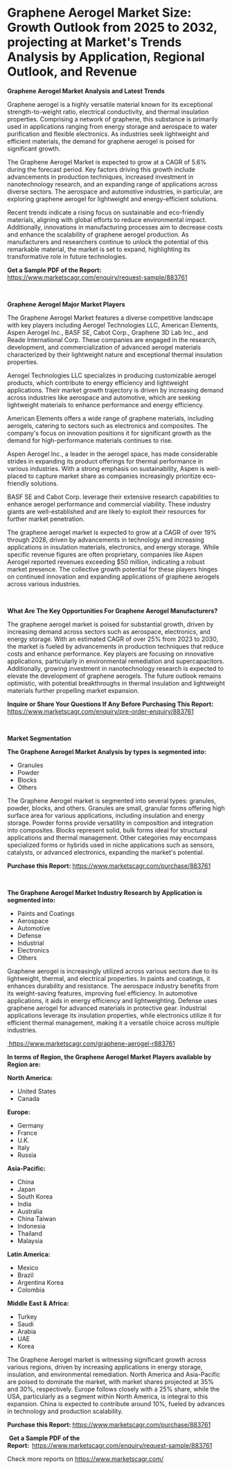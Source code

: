 <p><h1>Graphene Aerogel Market Size: Growth Outlook from 2025 to 2032, projecting at Market's Trends Analysis by Application, Regional Outlook, and Revenue</h1></p><p><strong>Graphene Aerogel Market Analysis and Latest Trends</strong></p>
<p><p>Graphene aerogel is a highly versatile material known for its exceptional strength-to-weight ratio, electrical conductivity, and thermal insulation properties. Comprising a network of graphene, this substance is primarily used in applications ranging from energy storage and aerospace to water purification and flexible electronics. As industries seek lightweight and efficient materials, the demand for graphene aerogel is poised for significant growth.</p><p>The Graphene Aerogel Market is expected to grow at a CAGR of 5.6% during the forecast period. Key factors driving this growth include advancements in production techniques, increased investment in nanotechnology research, and an expanding range of applications across diverse sectors. The aerospace and automotive industries, in particular, are exploring graphene aerogel for lightweight and energy-efficient solutions.</p><p>Recent trends indicate a rising focus on sustainable and eco-friendly materials, aligning with global efforts to reduce environmental impact. Additionally, innovations in manufacturing processes aim to decrease costs and enhance the scalability of graphene aerogel production. As manufacturers and researchers continue to unlock the potential of this remarkable material, the market is set to expand, highlighting its transformative role in future technologies.</p></p>
<p><strong>Get a Sample PDF of the Report:&nbsp;</strong> <a href="https://www.marketscagr.com/enquiry/request-sample/883761?utm_campaign=3018&utm_medium=2&utm_source=Github&utm_content=ia&utm_term=01042025&utm_id=graphene-aerogel">https://www.marketscagr.com/enquiry/request-sample/883761</a></p>
<p>&nbsp;</p>
<p><strong>Graphene Aerogel Major Market Players</strong></p>
<p><p>The Graphene Aerogel Market features a diverse competitive landscape with key players including Aerogel Technologies LLC, American Elements, Aspen Aerogel Inc., BASF SE, Cabot Corp., Graphene 3D Lab Inc., and Reade International Corp. These companies are engaged in the research, development, and commercialization of advanced aerogel materials characterized by their lightweight nature and exceptional thermal insulation properties.</p><p>Aerogel Technologies LLC specializes in producing customizable aerogel products, which contribute to energy efficiency and lightweight applications. Their market growth trajectory is driven by increasing demand across industries like aerospace and automotive, which are seeking lightweight materials to enhance performance and energy efficiency.</p><p>American Elements offers a wide range of graphene materials, including aerogels, catering to sectors such as electronics and composites. The company's focus on innovation positions it for significant growth as the demand for high-performance materials continues to rise.</p><p>Aspen Aerogel Inc., a leader in the aerogel space, has made considerable strides in expanding its product offerings for thermal performance in various industries. With a strong emphasis on sustainability, Aspen is well-placed to capture market share as companies increasingly prioritize eco-friendly solutions.</p><p>BASF SE and Cabot Corp. leverage their extensive research capabilities to enhance aerogel performance and commercial viability. These industry giants are well-established and are likely to exploit their resources for further market penetration.</p><p>The graphene aerogel market is expected to grow at a CAGR of over 19% through 2028, driven by advancements in technology and increasing applications in insulation materials, electronics, and energy storage. While specific revenue figures are often proprietary, companies like Aspen Aerogel reported revenues exceeding $50 million, indicating a robust market presence. The collective growth potential for these players hinges on continued innovation and expanding applications of graphene aerogels across various industries.</p></p>
<p>&nbsp;</p>
<p><strong>What Are The Key Opportunities For Graphene Aerogel Manufacturers?</strong></p>
<p><p>The graphene aerogel market is poised for substantial growth, driven by increasing demand across sectors such as aerospace, electronics, and energy storage. With an estimated CAGR of over 25% from 2023 to 2030, the market is fueled by advancements in production techniques that reduce costs and enhance performance. Key players are focusing on innovative applications, particularly in environmental remediation and supercapacitors. Additionally, growing investment in nanotechnology research is expected to elevate the development of graphene aerogels. The future outlook remains optimistic, with potential breakthroughs in thermal insulation and lightweight materials further propelling market expansion.</p></p>
<p><strong>Inquire or Share Your Questions If Any Before Purchasing This Report:</strong> <a href="https://www.marketscagr.com/enquiry/pre-order-enquiry/883761?utm_campaign=3018&utm_medium=2&utm_source=Github&utm_content=ia&utm_term=01042025&utm_id=graphene-aerogel">https://www.marketscagr.com/enquiry/pre-order-enquiry/883761</a></p>
<p>&nbsp;</p>
<p><strong>Market Segmentation</strong></p>
<p><strong>The Graphene Aerogel Market Analysis by types is segmented into:</strong></p>
<p><ul><li>Granules</li><li>Powder</li><li>Blocks</li><li>Others</li></ul></p>
<p><p>The Graphene Aerogel market is segmented into several types: granules, powder, blocks, and others. Granules are small, granular forms offering high surface area for various applications, including insulation and energy storage. Powder forms provide versatility in composition and integration into composites. Blocks represent solid, bulk forms ideal for structural applications and thermal management. Other categories may encompass specialized forms or hybrids used in niche applications such as sensors, catalysts, or advanced electronics, expanding the market's potential.</p></p>
<p><strong>Purchase this Report:&nbsp;</strong><a href="https://www.marketscagr.com/purchase/883761?utm_campaign=3018&utm_medium=2&utm_source=Github&utm_content=ia&utm_term=01042025&utm_id=graphene-aerogel">https://www.marketscagr.com/purchase/883761</a></p>
<p>&nbsp;</p>
<p><strong>The Graphene Aerogel Market Industry Research by Application is segmented into:</strong></p>
<p><ul><li>Paints and Coatings</li><li>Aerospace</li><li>Automotive</li><li>Defense</li><li>Industrial</li><li>Electronics</li><li>Others</li></ul></p>
<p><p>Graphene aerogel is increasingly utilized across various sectors due to its lightweight, thermal, and electrical properties. In paints and coatings, it enhances durability and resistance. The aerospace industry benefits from its weight-saving features, improving fuel efficiency. In automotive applications, it aids in energy efficiency and lightweighting. Defense uses graphene aerogel for advanced materials in protective gear. Industrial applications leverage its insulation properties, while electronics utilize it for efficient thermal management, making it a versatile choice across multiple industries.</p></p>
<p><a href="https://www.marketscagr.com/graphene-aerogel-r883761?utm_campaign=3018&utm_medium=2&utm_source=Github&utm_content=ia&utm_term=01042025&utm_id=graphene-aerogel">&nbsp;https://www.marketscagr.com/graphene-aerogel-r883761</a></p>
<p><strong>In terms of Region, the Graphene Aerogel Market Players available by Region are:</strong></p>
<p>
    <p> <strong> North America: </strong>
        <ul>
            <li>United States</li>
            <li>Canada</li>
        </ul>
        </p> 
    <p> <strong> Europe: </strong>
        <ul>
            <li>Germany</li>
            <li>France</li>
            <li>U.K.</li>
            <li>Italy</li>
            <li>Russia</li>
        </ul>
        </p> 
    <p> <strong> Asia-Pacific: </strong>
        <ul>
            <li>China</li>
            <li>Japan</li>
            <li>South Korea</li>
            <li>India</li>
            <li>Australia</li>
            <li>China Taiwan</li>
            <li>Indonesia</li>
            <li>Thailand</li>
            <li>Malaysia</li>
        </ul>
        </p> 
    <p> <strong> Latin America: </strong>
        <ul>
            <li>Mexico</li>
            <li>Brazil</li>
            <li>Argentina Korea</li>
            <li>Colombia</li>
        </ul>
        </p> 
    <p> <strong> Middle East & Africa: </strong>
        <ul>
            <li>Turkey</li>
            <li>Saudi</li>
            <li>Arabia</li>
            <li>UAE</li>
            <li>Korea</li>
        </ul>
    </p>
    </p>
<p><p>The Graphene Aerogel market is witnessing significant growth across various regions, driven by increasing applications in energy storage, insulation, and environmental remediation. North America and Asia-Pacific are poised to dominate the market, with market shares projected at 35% and 30%, respectively. Europe follows closely with a 25% share, while the USA, particularly as a segment within North America, is integral to this expansion. China is expected to contribute around 10%, fueled by advances in technology and production scalability.</p></p>
<p><strong>Purchase this Report: </strong><a href="https://www.marketscagr.com/purchase/883761?utm_campaign=3018&utm_medium=2&utm_source=Github&utm_content=ia&utm_term=01042025&utm_id=graphene-aerogel">https://www.marketscagr.com/purchase/883761</a></p>
<p>&nbsp;<strong>Get a Sample PDF of the Report:&nbsp;&nbsp;</strong><a href="https://www.marketscagr.com/enquiry/request-sample/883761?utm_campaign=3018&utm_medium=2&utm_source=Github&utm_content=ia&utm_term=01042025&utm_id=graphene-aerogel">https://www.marketscagr.com/enquiry/request-sample/883761</a></p>
<p><strong></strong></p>
<p>Check more reports on <a href="https://www.marketscagr.com/?utm_campaign=3018&utm_medium=2&utm_source=Github&utm_content=ia&utm_term=01042025&utm_id=graphene-aerogel">https://www.marketscagr.com/</a></p>